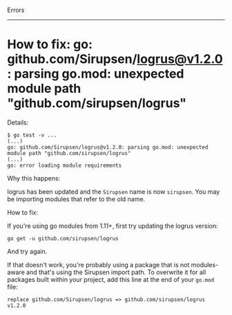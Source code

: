 Errors

---

How to fix: go: github.com/Sirupsen/logrus@v1.2.0: parsing go.mod: unexpected module path "github.com/sirupsen/logrus"
===

Details:

```
$ go test -v ...
(...)
go: github.com/Sirupsen/logrus@v1.2.0: parsing go.mod: unexpected module path "github.com/sirupsen/logrus"
(...)
go: error loading module requirements
```

Why this happens:

logrus has been updated and the `Sirupsen` name is now `sirupsen`. You may be importing modules that refer to the old name.

How to fix:

If you're using go modules from 1.11+, first try updating the logrus version:

```
go get -u github.com/sirupsen/logrus
```

And try again.

If that doesn't work, you're probably using a package that is not modules-aware and that's using the Sirupsen import path. To overwrite it for all packages built within your project, add this line at the end of your `go.mod` file:

```
replace github.com/Sirupsen/logrus => github.com/sirupsen/logrus v1.2.0
```
